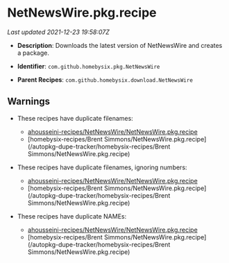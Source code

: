 # NetNewsWire.pkg.recipe

_Last updated 2021-12-23 19:58:07Z_

- **Description**: Downloads the latest version of NetNewsWire and creates a package.

- **Identifier**: `com.github.homebysix.pkg.NetNewsWire`

- **Parent Recipes**: `com.github.homebysix.download.NetNewsWire`

## Warnings

- These recipes have duplicate filenames:
    - [ahousseini-recipes/NetNewsWire/NetNewsWire.pkg.recipe](/autopkg-dupe-tracker/ahousseini-recipes/NetNewsWire/NetNewsWire.pkg.recipe)
    - [homebysix-recipes/Brent Simmons/NetNewsWire.pkg.recipe](/autopkg-dupe-tracker/homebysix-recipes/Brent Simmons/NetNewsWire.pkg.recipe)

- These recipes have duplicate filenames, ignoring numbers:
    - [ahousseini-recipes/NetNewsWire/NetNewsWire.pkg.recipe](/autopkg-dupe-tracker/ahousseini-recipes/NetNewsWire/NetNewsWire.pkg.recipe)
    - [homebysix-recipes/Brent Simmons/NetNewsWire.pkg.recipe](/autopkg-dupe-tracker/homebysix-recipes/Brent Simmons/NetNewsWire.pkg.recipe)

- These recipes have duplicate NAMEs:
    - [ahousseini-recipes/NetNewsWire/NetNewsWire.pkg.recipe](/autopkg-dupe-tracker/ahousseini-recipes/NetNewsWire/NetNewsWire.pkg.recipe)
    - [homebysix-recipes/Brent Simmons/NetNewsWire.pkg.recipe](/autopkg-dupe-tracker/homebysix-recipes/Brent Simmons/NetNewsWire.pkg.recipe)
